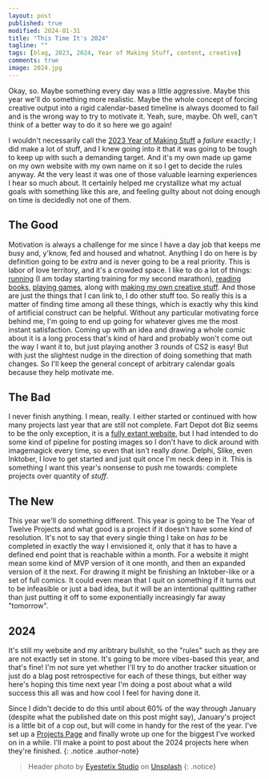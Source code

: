 ```yaml
---
layout: post
published: true
modified: 2024-01-31
title: "This Time It's 2024"
tagline: ""
tags: [blag, 2023, 2024, Year of Making Stuff, content, creative]
comments: true
image: 2024.jpg
---
```


Okay, so. Maybe something every day was a little aggressive. Maybe this year we'll do something more realistic. Maybe the whole concept of forcing creative output into a rigid calendar-based timeline is always doomed to fail and is the wrong way to try to motivate it. Yeah, sure, maybe. Oh well, can't think of a better way to do it so here we go again!<!--more-->

I wouldn't necessarily call the [2023 Year of Making Stuff](/year-of-stuff/) a *failure* exactly; I did make a lot of stuff, and I knew going into it that it was going to be tough to keep up with such a demanding target. And it's my own made up game on my own website with my own name on it so I get to decide the rules anyway. At the very least it was one of those valuable learning experiences I hear so much about. It certainly helped me crystallize what my actual goals with something like this are, and feeling guilty about not doing enough on time is decidedly not one of them. 

## The Good

Motivation is always a challenge for me since I have a day job that keeps me busy and, y'know, fed and housed and whatnot. Anything I do on here is by definition going to be *extra* and is never going to be a real priority. This is labor of love territory, and it's a crowded space. I like to do a lot of things: [running](https://www.strava.com/athletes/pettazz) (I am today starting training for my second marathon), [reading books](https://www.goodreads.com/pettazz), [playing games](https://steamcommunity.com/id/pettazz), along with [making my own creative stuff](https://fartdepot.biz). And those are just the things that I can link to, I do other stuff too. So really this is a matter of finding time among all these things, which is exactly why this kind of artificial construct can be helpful. Without any particular motivating force behind me, I'm going to end up going for whatever gives me the most instant satisfaction. Coming up with an idea and drawing a whole comic about it is a long process that's kind of hard and probably won't come out the way I want it to, but just playing another 3 rounds of CS2 is easy! But with just the slightest nudge in the direction of doing something that math changes. So I'll keep the general concept of arbitrary calendar goals because they help motivate me.

## The Bad

I never finish anything. I mean, really. I either started or continued with how many projects last year that are still not complete. Fart Depot dot Biz seems to be the only exception, it is a [fully extant website](https://fartdepot.biz), but I had intended to do some kind of pipeline for posting images so I don't have to dick around with imagemagick every time, so even that isn't really *done*. Delphi, Slike, even Inktober, I love to get started and just quit once I'm neck deep in it. This is something I want this year's nonsense to push me towards: complete projects over quantity of *stuff*. 

## The New

This year we'll do something different. This year is going to be The Year of Twelve Projects and what good is a project if it doesn't have some kind of resolution. It's not to say that every single thing I take on *has to* be completed in exactly the way I envisioned it, only that it has to have a defined end point that is reachable within a month. For a website it might mean some kind of MVP version of it one month, and then an expanded version of it the next. For drawing it might be finishing an Inktober-like or a set of full comics. It could even mean that I quit on something if it turns out to be infeasible or just a bad idea, but it will be an intentional quitting rather than just putting it off to some exponentially increasingly far away "tomorrow".

## 2024

It's still my website and my aribtrary bullshit, so the "rules" such as they are are not exactly set in stone. It's going to be more vibes-based this year, and that's fine! I'm not sure yet whether I'll try to do another tracker situation or just do a blag post retrospective for each of these things, but either way here's hoping this time next year I'm doing a post about what a wild success this all was and how cool I feel for having done it. 

Since I didn't decide to do this until about 60% of the way through January (despite what the published date on this post might say), January's project is a little bit of a cop out, but will come in handy for the rest of the year. I've set up a [Projects Page](/projects/) and finally wrote up one for the biggest I've worked on in a while. I'll make a point to post about the 2024 projects here when they're finished.
{: .notice .author-note}

> Header photo by <a href="https://unsplash.com/@eyestetix?utm_content=creditCopyText&utm_medium=referral&utm_source=unsplash">Eyestetix Studio</a> on <a href="https://unsplash.com/photos/a-dark-background-with-the-numbers-2012-and-a-reflection-on-the-floor-TLPcOg-fnSI?utm_content=creditCopyText&utm_medium=referral&utm_source=unsplash">Unsplash</a>
{: .notice}
